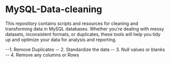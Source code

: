 # MySQL-Data-cleaning

 This repository contains scripts and resources for cleaning and transforming data in MySQL databases. 
 Whether you're dealing with messy datasets, inconsistent formats, or duplicates, these tools will help you tidy up and optimize your data for analysis and reporting.

 --1. Remove Duplicates 
-- 2. Standardize the data 
-- 3. Null values or blanks
-- 4. Remove any columns or Rows
